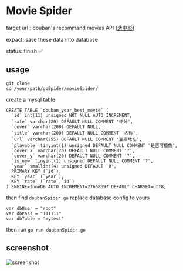 # Movie Spider

target url : douban's recommand movies API ([选电影](https://movie.douban.com/explore))

expact: save these data into database

status: finish ✅ 

## usage

```
git clone
cd /your/path/goSpider/movieSpider/
```

create a mysql table
```
CREATE TABLE `douban_year_best_movie` (
  `id` int(11) unsigned NOT NULL AUTO_INCREMENT,
  `rate` varchar(20) DEFAULT NULL COMMENT '评分',
  `cover` varchar(200) DEFAULT NULL,
  `title` varchar(200) DEFAULT NULL COMMENT '名称',
  `url` varchar(255) DEFAULT NULL COMMENT '豆瓣地址',
  `playable` tinyint(1) unsigned DEFAULT NULL COMMENT '是否可播放',
  `cover_x` varchar(20) DEFAULT NULL COMMENT '?',
  `cover_y` varchar(20) DEFAULT NULL COMMENT '?',
  `is_new` tinyint(1) unsigned DEFAULT NULL COMMENT '?',
  `year` smallint(4) unsigned DEFAULT '0',
  PRIMARY KEY (`id`),
  KEY `year` (`year`),
  KEY `rate` (`rate`,`id`)
) ENGINE=InnoDB AUTO_INCREMENT=27658397 DEFAULT CHARSET=utf8;
```

then find `doubanSpider.go` replace database config to yours

```
var dbUser = "root"
var dbPass = "111111"
var dbTable = "mytest"
```

then run ```go run doubanSpider.go```

## screenshot

![screenshot](https://github.com/zmisgod/gofun/blob/master/demo/douban_movie.png)
